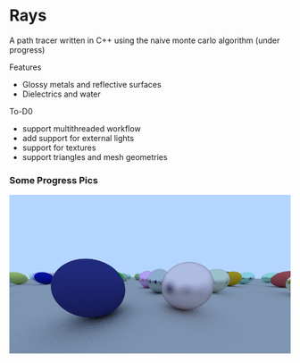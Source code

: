 # Rays

A path tracer written in C++ using the naive monte carlo algorithm (under progress)

Features
* Glossy metals and reflective surfaces
* Dielectrics and water

To-D0
* support multithreaded workflow
* add support for external lights
* support for textures
* support triangles and mesh geometries
### Some Progress Pics

![image](https://raw.githubusercontent.com/pulkitjuneja/Rays/master/Screenshot.png)
 

